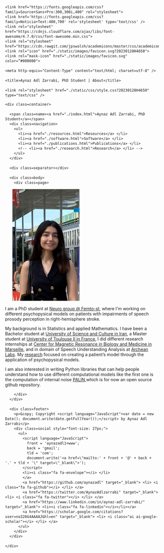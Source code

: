 <!DOCTYPE html>
<html lang="en">
  <head>

    <link href="https://fonts.googleapis.com/css?family=Source+Sans+Pro:300,300i,400" rel="stylesheet">
    <link href='https://fonts.googleapis.com/css?family=Noticia+Text:400,700' rel='stylesheet' type='text/css' />
    <link rel="stylesheet" href="https://cdnjs.cloudflare.com/ajax/libs/font-awesome/4.7.0/css/font-awesome.min.css">
    <link rel="stylesheet" href="https://cdn.rawgit.com/jpswalsh/academicons/master/css/academicons.min.css">
    <link rel="icon" href="./static/images/favicon.svg?20230128H4650">
    <link rel=”mask-icon” href="./static/images/favicon.svg" color=”#000000">

    <meta http-equiv="Content-Type" content="text/html; charset=utf-8" />
    
    <title>Aynaz Adl Zarrabi, PhD Student | About</title>

    <link rel="stylesheet" href="./static/css/style.css?20230128H4650" type="text/css" />
  </head>

  <body>

    <div class=container>

      <span class=name><a href="./index.html">Aynaz Adl Zarrabi, PhD Student</a></span>
      <div class=navigation>
        <ul>
          <li><a href="./resources.html">Resources</a> </li>
          <li><a href="./software.html">Software</a> </li>
          <li><a href="./publications.html">Publications</a> </li>
          <!-- <li><a href="./research.html">Research</a> </li> -->
        </ul>
      </div>

      <div class=separator></div>

      <div class=body>
        <div class=page>

          

<img alt="Headshot" class="align-left" src="https://raw.githubusercontent.com/aynazadl/aynazadl.github.io/6c75cf3f810876e3b67c98f8227b37a08bf29256/DC9E3179-C345-40E9-8A0D-8CE0106DFA7B.JPG" style="width: 220px; padding: 0; margin: 0 24px" />

<p>I am a PhD student at <a href="https://neuro-team-femto.github.io//">Neuro group @ Femto-st</a>, where I'm working on different psychopysical models on patients with impairments of speech prosody perception in right-hemisphere stroke.

<p>My background is in Statistics and applied Mathematics. I have been a Bachelor student at <a href="http://usc.ac.ir/en">University of Science and Culture in Iran</a>, a Master student at <a href="https://mathsinfo.univ-tlse2.fr/plaquette-ismag">University of Toulouse II in France</a>, I did different research internships at <a href="https://crmbm.univ-amu.fr">Center for Magnetic Resonance in Biology and Medicine in Marseille</a>, and in domain of Speech Understanding Analysis at <a href="https://www.archean.tech/archean-labs-en.html">Archean Labs</a>. My <a href="./publications.html">research</a> focused on creating a patient’s model through the application of psychopysical models.</p>

<p>I am also interested in writing Python libraries that can help people understand how to use different computational models like the first one is the computation of internal noise <a href="https://github.com/neuro-team-femto/palin">PALIN</a>,which is for now an open source github repository.</p>



        </div>
      </div>

      <div class=footer>
        <p>&copy; Copyright <script language="JavaScript">var date = new Date(); document.write(date.getFullYear());</script> by Aynaz Adl Zarrabi</p>
        <div class=social style="font-size: 27px;">
          <ul>
            <script language="JavaScript">
              front = 'aynazadl1+www';
              back = 'gmail';
              tld = 'com';
              document.write('<a href=\"mailto:' + front + '@' + back + '.' + tld + '\" target=\"_blank\">');
            </script>
            <li><i class="fa fa-envelope"></i> </li>
            </a>
            <a href="https://github.com/aynazadl" target="_blank"> <li> <i class="fa fa-github"></i> </li> </a>
            <a href="https://twitter.com/AynazAdlzarrabi" target="_blank"> <li> <i class="fa fa-twitter"></i> </li> </a>
            <a href="https://www.linkedin.com/in/aynaz-adl-zarrabi/" target="_blank"> <li><i class="fa fa-linkedin"></i></li></a>
            <a href="https://scholar.google.com/citations?user=no326G4AAAAJ&hl=en" target="_blank"> <li> <i class="ai ai-google-scholar"></i> </li> </a>
          </ul>
        </div>
      </div>

    </div>

  </body>
</html>
